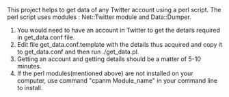 This project helps to get data of any Twitter account using a perl script. The perl script uses modules : Net::Twitter module and Data::Dumper. 

1. You would need to have an account in Twitter to get the details required in get_data.conf file.
2. Edit file get_data.conf.template with the details thus acquired and copy it to get_data.conf and then run ./get_data.pl. 
3. Getting an account and getting details should be a matter of 5-10 minutes.
4. If the perl modules(mentioned above) are not installed on your computer, use command "cpanm Module_name" in your command line to install. 
